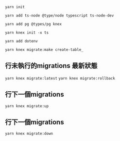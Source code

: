 `yarn init`

`yarn add ts-node @type/node typescript ts-node-dev`

`yarn add pg @types/pg knex`

`yarn knex init -x ts`

`yarn add dotenv`

`yarn knex migrate:make create-table_`

## 行未執行的migrations 最新狀態
`yarn knex migrate:latest`
`yarn knex migrate:rollback`

## 行下一個migrations
`yarn knex migrate:up`
## 行下一個migrations
`yarn knex migrate:down`
